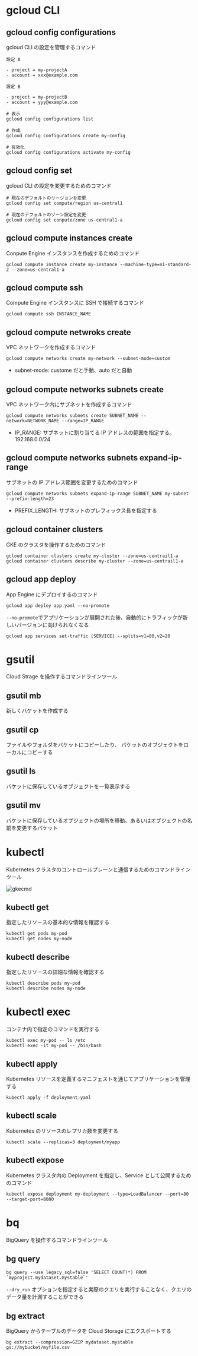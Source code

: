 # gcloud CLI

## gcloud config configurations

gcloud CLI の設定を管理するコマンド

```
設定 A

- project = my-projectA
- account = xxx@example.com

設定 B

- project = my-projectB
- account = yyy@example.com
```

```
# 表示
gcloud config configurations list

# 作成
gcloud config configurations create my-config

# 有効化
gcloud config configurations activate my-config
```

## gcloud config set

gcloud CLI の設定を変更するためのコマンド

```
# 現在のデフォルトのリージョンを変更
gcloud config set compute/region us-central1

# 現在のデフォルトのゾーン設定を変更
gcloud config set conpute/zone us-central1-a
```

## gcloud compute instances create

Conpute Engine インスタンスを作成するためのコマンド

```
gcloud compute instance create my-instance --machine-type=n1-standard-2 --zone=us-central1-a
```

## gcloud compute ssh

Compute Engine インスタンスに SSH で接続するコマンド

```
gcloud compute ssh INSTANCE_NAME
```

## gcloud compute netwroks create

VPC ネットワークを作成するコマンド

```
gcloud compute networks create my-network --subnet-mode=custom
```

- subnet-mode: custome だと手動、auto だと自動

## gcloud compute networks subnets create

VPC ネットワーク内にサブネットを作成するコマンド

```
gcloud compute networks subnets create SUBNET_NAME --network=NETWORK_NAME --range=IP_RANGE
```

- IP_RANGE: サブネットに割り当てる IP アドレスの範囲を指定する。192.168.0.0/24

## gcloud compute networks subnets expand-ip-range

サブネットの IP アドレス範囲を変更するためのコマンド

```
gcloud compute networks subnets expand-ip-range SUBNET_NAME my-subnet --prefix-length=23
```

- PREFIX_LENGTH: サブネットのプレフィックス長を指定する

## gcloud container clusters

GKE のクラスタを操作するためのコマンド

```
gcloud container clusters create my-cluster --zone=us-centrail1-a
gcloud container clusters describe my-cluster --zone=us-centrail1-a
```

## gcloud app deploy

App Engine にデプロイするのコマンド

```
gcloud app deploy app.yaml --no-promote
```

`--no-promote`でアプリケーションが展開された後、自動的にトラフィックが新しいバージョンに向けられなくなる

```
gcloud app services set-traffic [SERVICE] --splits=v1=80,v2=20
```

# gsutil

Cloud Strage を操作するコマンドラインツール

## gsutil mb

新しくバケットを作成する

## gsutil cp

ファイルやフォルダをバケットにコピーしたり、
バケットのオブジェクトをローカルにコピーする

## gsutil ls

バケットに保存しているオブジェクトを一覧表示する

## gsutil mv

バケットに保存しているオブジェクトの場所を移動、あるいはオブジェクトの名前を変更するバケット

# kubectl

Kubernetes クラスタのコントロールプレーンと通信するためのコマンドラインツール

![gkecmd](./gkecmd.png)

## kubectl get

指定したリソースの基本的な情報を確認する

```
kubectl get pods my-pod
kubectl get nodes my-node
```

## kubectl describe

指定したリソースの詳細な情報を確認する

```
kubectl describe pods my-pod
kubectl describe nodes my-node
```

# kubectl exec

コンテナ内で指定のコマンドを実行する

```
kubectl exec my-pod -- ls /etc
kubectl exec -it my-pod -- /bin/bash
```

## kubectl apply

Kubernetes リソースを定義するマニフェストを通じてアプリケーションを管理する

```
kubectl apply -f deployment.yaml
```

## kubectl scale

Kubernetes のリソースのレプリカ数を変更する

```
kubectl scale --replicas=3 deployment/myapp
```

## kubectl expose

Kubernetes クラスタ内の Deployment を指定し、Service として公開するためのコマンド

```
kubectl expose deployment my-deployment --type=LoadBalancer --port=80 --target-port=8080
```

# bq

BigQuery を操作するコマンドラインツール

## bg query

```
bg query --use_legacy_sql=false 'SELECT COUNT(*) FROM `myproject.mydataset.mystable`'
```

`--dry_run` オプションを指定すると実際のクエリを実行することなく、クエリのデータ量を計測することができる

## bg extract

BigQuery からテーブルのデータを Cloud Storage にエクスポートする

```
bg extract --compression=GZIP mydataset.mystable gs://mybucket/myfile.csv
```
